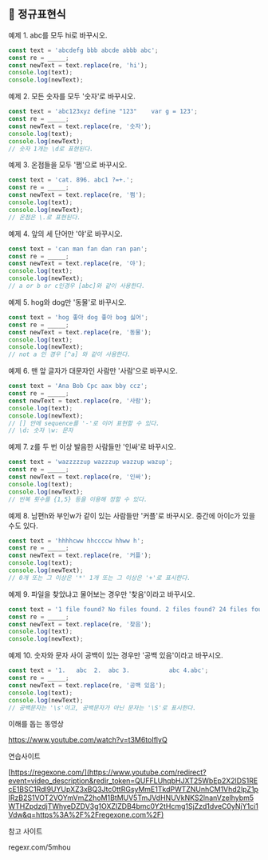 ## 📌 정규표현식



예제 1. abc를 모두 hi로 바꾸시오.

```js
const text = 'abcdefg bbb abcde abbb abc';
const re = _____;
const newText = text.replace(re, 'hi');
console.log(text);
console.log(newText);
```



예제 2. 모든 숫자를 모두 '숫자'로 바꾸시오.

```js
const text = 'abc123xyz define "123" 	var g = 123';
const re = _____;
const newText = text.replace(re, '숫자');
console.log(text);
console.log(newText);
// 숫자 1개는 \d로 표현된다.
```



예제 3. 온점들을 모두 '쩜'으로 바꾸시오.

```js
const text = 'cat. 896. abc1 ?=+.';
const re = _____;
const newText = text.replace(re, '쩜');
console.log(text);
console.log(newText);
// 온점은 \.로 표현된다.
```



예제 4. 앞의 세 단어만  '야'로 바꾸시오.

```js
const text = 'can man fan dan ran pan';
const re = _____;
const newText = text.replace(re, '야');
console.log(text);
console.log(newText);
// a or b or c인경우 [abc]와 같이 사용한다.
```



예제 5. hog와 dog만 '동물'로 바꾸시오.

```js
const text = 'hog 좋아 dog 좋아 bog 싫어';
const re = _____;
const newText = text.replace(re, '동물');
console.log(text);
console.log(newText);
// not a 인 경우 [^a] 와 같이 사용한다.
```



예제 6. 맨 앞 글자가 대문자인 사람만 '사람'으로 바꾸시오.

```js
const text = 'Ana Bob Cpc aax bby ccz';
const re = _____;
const newText = text.replace(re, '사람');
console.log(text);
console.log(newText);
// [] 안에 sequence를 '-'로 이어 표현할 수 있다.
// \d: 숫자 \w: 문자
```



예제 7. z를 두 번 이상 발음한 사람들만 '인싸'로 바꾸시오.

```js
const text = 'wazzzzzup wazzzup wazzup wazup';
const re = _____;
const newText = text.replace(re, '인싸');
console.log(text);
console.log(newText);
// 반복 횟수를 {1,5} 등을 이용해 정할 수 있다.
```



예제 8. 남편h와 부인w가 같이 있는 사람들만 '커플'로 바꾸시오. 중간에 아이c가 있을 수도 있다.

```js
const text = 'hhhhcww hhccccw hhww h';
const re = _____;
const newText = text.replace(re, '커플');
console.log(text);
console.log(newText);
// 0개 또는 그 이상은 '*' 1개 또는 그 이상은 '+'로 표시한다.
```



예제 9. 파일을 찾았냐고 물어보는 경우만 '찾음'이라고 바꾸시오.

```js
const text = '1 file found? No files found.	2 files found? 24 files found?';
const re = _____;
const newText = text.replace(re, '찾음');
console.log(text);
console.log(newText);
```



예제 10. 숫자와 문자 사이 공백이 있는 경우만 '공백 있음'이라고 바꾸시오.

```js
const text = '1.   abc 	2.	abc	3.           abc 4.abc';
const re = _____;
const newText = text.replace(re, '공백 있음');
console.log(text);
console.log(newText);
// 공백문자는 '\s'이고, 공백문자가 아닌 문자는 '\S'로 표시한다.
```



이해를 돕는 동영상

https://www.youtube.com/watch?v=t3M6toIflyQ



연습사이트

[https://regexone.com/](https://www.youtube.com/redirect?event=video_description&redir_token=QUFFLUhqbHJXT25WbEp2X2lDS1REcE1BSC1Rdl9UYUpXZ3xBQ3Jtc0ttRGsyMmE1TkdPWTZNUnhCM1Vhd2lpZ1pIRzB2S1VOT2VOYmVmZ2hoM1BtMUV5TmJVdHNUVkNKS2lnanVzelhybm5WTHZpdzdjTWhyeDZDV3g1OXZIZDB4bmc0Y2tHcmg1SjZzd1dveC0yNjY1ci1Vdw&q=https%3A%2F%2Fregexone.com%2F)



참고 사이트

regexr.com/5mhou